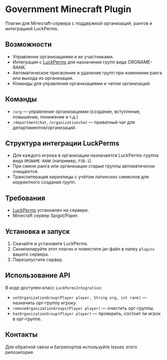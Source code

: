 # Government Minecraft Plugin

Плагин для Minecraft-сервера с поддержкой организаций, рангов и интеграцией LuckPerms.

## Возможности

- Управление организациями и их участниками.
- Интеграция с [LuckPerms](https://luckperms.net/) для назначения групп вида ORGNAME-RANK.
- Автоматическое присвоение и удаление групп при изменении ранга или выхода из организации.
- Команды для управления организациями и чатом организаций.

## Команды

- `/org` — управление организациями (создание, вступление, повышение, понижение и т.д.)
- `/departmentchat`, `/organizationchat` — приватный чат для департаментов/организаций.

## Структура интеграции LuckPerms

- Для каждого игрока в организации назначается LuckPerms-группа вида `ORGNAME-RANK` (например, `FSB-1`).
- При смене ранга или организации старые группы автоматически очищаются.
- Транслитерация кириллицы с учётом латинских символов для корректного создания групп.

## Требования

- [LuckPerms](https://luckperms.net/) установлен на сервере.
- Minecraft сервер Spigot/Paper.

## Установка и запуск

1. Скачайте и установите LuckPerms.
2. Скомпилируйте этот плагин и поместите jar-файл в папку `plugins` вашего сервера.
3. Перезапустите сервер.

## Использование API

В коде доступен класс `LuckPermsIntegration`:
- `setOrganizationGroup(Player player, String org, int rank)` — назначить орг-группу игроку.
- `removeOrganizationGroups(Player player)` — очистить орг-группы.
- `hasOrganizationGroup(Player player)` — проверить, состоит ли игрок в орг-группе.

## Контакты

Для обратной связи и багрепортов используйте Issues этого репозитория.
